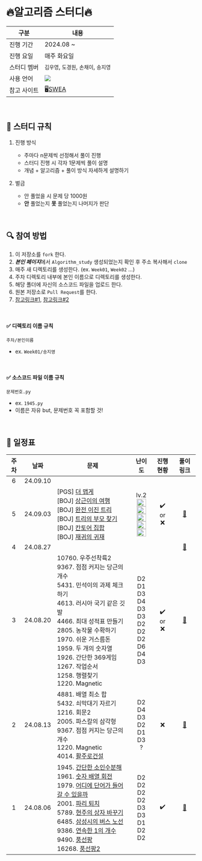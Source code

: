 # 🔥알고리즘 스터디🔥

|구분|내용|
|---|---|
|진행 기간|2024.08 ~ |
|진행 요일|매주 화요일|
|스터디 멤버| `김우영`, `도경원`, `손채이`, `송지영`
|사용 언어|<img src="https://img.shields.io/badge/Python-3776AB?style=flat-square&logo=PYTHON&logoColor=white"/>|
|참고 사이트|🖥️[SWEA](https://swexpertacademy.com/)|

</br>

## 📌 스터디 규칙
1. 진행 방식

    - 주마다 n문제씩 선정해서 풀이 진행
    - 스터디 진행 시 각자 1문제씩 풀이 설명
    - 개념 + 알고리즘 + 풀이 방식 자세하게 설명하기

2. 벌금
    - 안 풀었을 시 문제 당 1000원
    - **안** 풀었는지 **못** 풀었는지 나머지가 판단

</br>

## 🔍 참여 방법
1. 이 저장소를 `fork` 한다. 
2. ***본인 페이지***에서 `Algorithm_study` 생성되었는지 확인 후 주소 복사해서 `clone`
2. 매주 새 디렉토리를 생성한다. (ex. `Week01`, `Week02` ...)
3. 주차 디렉토리 내부에 본인 이름으로 디렉토리를 생성한다.
4. 해당 폴더에 자신의 소스코드 파일을 업로드 한다. 
5. 원본 저장소로 `Pull Request`를 한다. 
6. [참고링크#1](https://waytocse.tistory.com/59), [참고링크#2](https://velog.io/@mandarin913/%EC%8A%A4%ED%84%B0%EB%94%94-GitHub-%EC%82%AC%EC%9A%A9-%EB%B0%A9%EB%B2%95)

</br>

#### ✅ 디렉토리 이름 규칙
```
주차/본인이름
```
- ex. `Week01/송지영`


</br>

#### ✅ 소스코드 파일 이름 규칙
```
문제번호.py
```
- ex. `1945.py`
- 이름은 자유 but, 문제번호 꼭 포함할 것!

</br>

## 📆 일정표

| **주차** | **날짜** | **문제** | **난이도** | **진행현황** | **풀이링크** |
|:-:|:-:|-|:-:|:-:|:-:|
|6|24.09.10||||||
|5|24.09.03|[PGS] [더 맵게](https://school.programmers.co.kr/learn/courses/30/lessons/42626)</br>[BOJ] [상근이의 여행](https://www.acmicpc.net/problem/9372)</br>[BOJ] [완전 이진 트리](https://www.acmicpc.net/problem/9934)</br>[BOJ] [트리의 부모 찾기](https://www.acmicpc.net/problem/11725)</br>[BOJ] [칸토어 집합](https://www.acmicpc.net/problem/4779)</br>[BOJ] [재귀의 귀재](https://www.acmicpc.net/problem/25501)|lv.2</br><img height="20px" width="25px" src="https://static.solved.ac/tier_small/7.svg"/></br><img height="20px" width="25px" src="https://static.solved.ac/tier_small/10.svg"/></br><img height="20px" width="25px" src="https://static.solved.ac/tier_small/9.svg"/></br><img height="20px" width="25px" src="https://static.solved.ac/tier_small/8.svg"/> </br><img height="20px" width="25px" src="https://static.solved.ac/tier_small/14.svg"/>|✔️</br> or </br> ❌|[🔗](https://github.com/xongeeuse/Algorithm_study/tree/master/Week05)||
|4|24.08.27||||[🔗](https://github.com/xongeeuse/Algorithm_study/tree/master/Week04)||
|3|24.08.20|10760. 우주선착륙2 </br>9367. 점점 커지는 당근의 개수 </br> 5431. 민석이의 과제 체크하기 </br>4613. 러시아 국기 같은 깃발 </br>4466. 최대 성적표 만들기</br>2805. 농작물 수확하기</br>1970. 쉬운 거스름돈</br>1959. 두 개의 숫자열</br>1926. 간단한 369게임</br>1267. 작업순서</br>1258. 행렬찾기 </br>1220. Magnetic|D2</br>D1</br>D3</br>D4</br>D3</br>D3</br>D2</br>D2</br>D2</br>D6</br>D4</br>D3|✔️</br> or </br> ❌|[🔗](https://github.com/xongeeuse/Algorithm_study/tree/master/Week03)||
|2|24.08.13|4881. 배열 최소 합</br>5432. 쇠막대기 자르기</br>1216. 회문2</br>2005. 파스칼의 삼각형</br>9367. 점점 커지는 당근의 개수</br>1220. Magnetic</br>4014. [활주로건설](https://swexpertacademy.com/main/code/problem/problemDetail.do?contestProbId=AWIeW7FakkUDFAVH)</br>|D2</br>D4</br>D3</br>D2</br>D1</br>D3</br>?</br>| ❌ |[🔗](https://github.com/xongeeuse/Algorithm_study/tree/master/Week02)||
|1|24.08.06|1945. [간단한 소인수분해](https://swexpertacademy.com/main/talk/solvingClub/problemView.do?solveclubId=AZC_yQpKy34DFAQW&contestProbId=AV5Pl0Q6ANQDFAUq&probBoxId=AZDtsxZaEk0DFAVs&type=PROBLEM&problemBoxTitle=1w_Extra%289%29&problemBoxCnt=9) </br> 1961. [숫자 배열 회전](https://swexpertacademy.com/main/talk/solvingClub/problemView.do?solveclubId=AZC_yQpKy34DFAQW&contestProbId=AV5Pq-OKAVYDFAUq&probBoxId=AZDtsxZaEk0DFAVs&type=PROBLEM&problemBoxTitle=1w_Extra%289%29&problemBoxCnt=9) </br> 1979. [어디에 단어가 들어갈 수 있을까](https://swexpertacademy.com/main/talk/solvingClub/problemView.do?solveclubId=AZC_yQpKy34DFAQW&contestProbId=AV5PuPq6AaQDFAUq&probBoxId=AZDtsxZaEk0DFAVs&type=PROBLEM&problemBoxTitle=1w_Extra%289%29&problemBoxCnt=9) </br> 2001. [파리 퇴치](https://swexpertacademy.com/main/talk/solvingClub/problemView.do?solveclubId=AZC_yQpKy34DFAQW&contestProbId=AV5PzOCKAigDFAUq&probBoxId=AZDtsxZaEk0DFAVs&type=PROBLEM&problemBoxTitle=1w_Extra%289%29&problemBoxCnt=9) </br> 5789. [현주의 상자 바꾸기](https://swexpertacademy.com/main/talk/solvingClub/problemView.do?solveclubId=AZC_yQpKy34DFAQW&contestProbId=AWYygN36Qn8DFAVm&probBoxId=AZDtsxZaEk0DFAVs&type=PROBLEM&problemBoxTitle=1w_Extra%289%29&problemBoxCnt=9) </br> 6485. [삼성시의 버스 노선](https://swexpertacademy.com/main/talk/solvingClub/problemView.do?solveclubId=AZC_yQpKy34DFAQW&contestProbId=AWczm7QaACgDFAWn&probBoxId=AZDtsxZaEk0DFAVs&type=PROBLEM&problemBoxTitle=1w_Extra%289%29&problemBoxCnt=9) </br> 9386. [연속한 1의 개수](https://swexpertacademy.com/main/talk/solvingClub/problemView.do?solveclubId=AZC_yQpKy34DFAQW&contestProbId=AXALDUIq97oDFASI&probBoxId=AZDtsxZaEk0DFAVs&type=USER&problemBoxTitle=1w_Extra%289%29&problemBoxCnt=9) </br> 9490. [풍선팡](https://swexpertacademy.com/main/talk/solvingClub/problemView.do?solveclubId=AZC_yQpKy34DFAQW&contestProbId=AXAerAPaVXMDFARP&probBoxId=AZDtsxZaEk0DFAVs&type=USER&problemBoxTitle=1w_Extra%289%29&problemBoxCnt=9) </br> 16268. [풍선팡2](https://swexpertacademy.com/main/talk/solvingClub/problemView.do?solveclubId=AZC_yQpKy34DFAQW&contestProbId=AYYlGU56XOkDFARc&probBoxId=AZDtsxZaEk0DFAVs&type=USER&problemBoxTitle=1w_Extra%289%29&problemBoxCnt=9) </br>| D2</br>D2</br>D2</br>D2</br>D3</br>D3</br>D1</br>D2</br>D2</br> | ✔️ | [🔗](https://github.com/xongeeuse/Algorithm_study/tree/master/Week01) |

